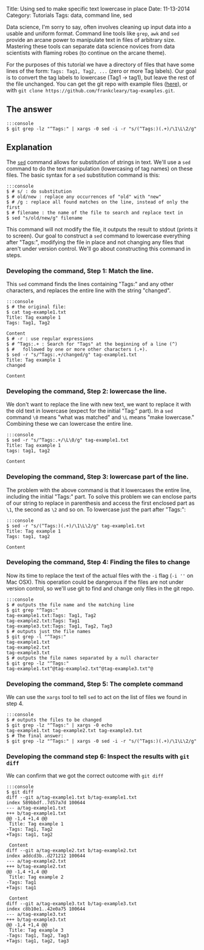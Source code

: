 Title: Using sed to make specific text lowercase in place
Date: 11-13-2014
Category: Tutorials
Tags: data, command line, sed

Data science, I'm sorry to say, often involves cleaning up input data into a usable and uniform format. Command line tools like `grep`, `awk` and `sed` provide an arcane power to manipulate text in files of arbitrary size. Mastering these tools can separate data science novices from data scientists with flaming robes (to continue on the arcane theme). 

For the purposes of this tutorial we have a directory of files that have some lines of the form: `Tags: Tag1, Tag2, ...` (zero or more Tag labels). Our goal is to convert the tag labels to lowercase (Tag1 -> tag1), but leave the rest of the file unchanged. You can get the git repo with example files ([here](https://github.com/frankcleary/tag-examples)), or with `git clone https://github.com/frankcleary/tag-examples.git`.

## The answer

    :::console
    $ git grep -lz "^Tags:" | xargs -0 sed -i -r "s/(^Tags:)(.+)/\1\L\2/g"

## Explanation

The [`sed`](http://www.grymoire.com/Unix/Sed.html#uh-0) command allows for substitution of strings in text. We'll use a `sed` command to do the text manipulation (lowercasing of tag names) on these files. The basic syntax for a `sed` substitution command is this:

    :::console
    $ # s/ : do substitution
    $ # old/new : replace any occurrences of "old" with "new"
    $ # /g : replace all found matches on the line, instead of only the first
    $ # filename : the name of the file to search and replace text in
    $ sed "s/old/new/g" filename

This command will not modify the file, it outputs the result to stdout (prints it to screen). Our goal to construct a `sed` command to lowercase everything after "Tags:", modifying the file in place and not changing any files that aren't under version control. We'll go about constructing this command in steps. 

### Developing the command, Step 1: Match the line. 

This `sed` command finds the lines containing "Tags:" and any other characters, and replaces the entire line with the string "changed".


    :::console
    $ # the original file:
    $ cat tag-example1.txt
    Title: Tag example 1
    Tags: Tag1, Tag2
     
    Content
    $ # -r : use regular expressions
    $ # ^Tags:.+ : Search for "Tags" at the beginning of a line (^)
    $ #   followed by one or more other characters (.+).
    $ sed -r "s/^Tags:.+/changed/g" tag-example1.txt
    Title: Tag example 1
    changed
     
    Content

### Developing the command, Step 2: lowercase the line.

We don't want to replace the line with new text, we want to replace it with the old text in lowercase (expect for the initial "Tag:" part). In a `sed` command `\0` means "what was matched" and `\L` means "make lowercase." Combining these we can lowercase the entire line.

    :::console
    $ sed -r "s/^Tags:.+/\L\0/g" tag-example1.txt 
    Title: Tag example 1
    tags: tag1, tag2
     
    Content

### Developing the command, Step 3: lowercase part of the line.

The problem with the above command is that it lowercases the entire line, including the initial "Tags:" part. To solve this problem we can enclose parts of our string to replace in parenthesis and access the first enclosed part as `\1`, the second as `\2` and so on. To lowercase just the part after "Tags:":

    :::console
    $ sed -r "s/(^Tags:)(.+)/\1\L\2/g" tag-example1.txt 
    Title: Tag example 1
    Tags: tag1, tag2
     
    Content

### Developing the command, Step 4: Finding the files to change

Now its time to replace the text of the actual files with the `-i` flag (`-i ''` on Mac OSX). This operation could be dangerous if the files are not under version control, so we'll use git to find and change only files in the git repo.

    :::console
    $ # outputs the file name and the matching line
    $ git grep "^Tags:"
    tag-example1.txt:Tags: Tag1, Tag2
    tag-example2.txt:Tags: Tag1
    tag-example3.txt:Tags: Tag1, Tag2, Tag3
    $ # outputs just the file names
    $ git grep -l "^Tags:"
    tag-example1.txt
    tag-example2.txt
    tag-example3.txt
    $ # outputs the file names separated by a null character
    $ git grep -lz "^Tags:"
    tag-example1.txt^@tag-example2.txt^@tag-example3.txt^@

### Developing the command, Step 5: The complete command

We can use the `xargs` tool to tell `sed` to act on the list of files we found in step 4.

    :::console
    $ # outputs the files to be changed
    $ git grep -lz "^Tags:" | xargs -0 echo
    tag-example1.txt tag-example2.txt tag-example3.txt
    $ # The final answer:
    $ git grep -lz "^Tags:" | xargs -0 sed -i -r "s/(^Tags:)(.+)/\1\L\2/g"

### Developing the command step 6: Inspect the results with `git diff`

We can confirm that we got the correct outcome with `git diff`

    :::console
    $ git diff
    diff --git a/tag-example1.txt b/tag-example1.txt
    index 589bbdf..7d57a7d 100644
    --- a/tag-example1.txt
    +++ b/tag-example1.txt
    @@ -1,4 +1,4 @@
     Title: Tag example 1
    -Tags: Tag1, Tag2
    +Tags: tag1, tag2
     
     Content
    diff --git a/tag-example2.txt b/tag-example2.txt
    index addcd3b..d271212 100644
    --- a/tag-example2.txt
    +++ b/tag-example2.txt
    @@ -1,4 +1,4 @@
     Title: Tag example 2
    -Tags: Tag1
    +Tags: tag1
     
     Content
    diff --git a/tag-example3.txt b/tag-example3.txt
    index c8b10e1..42e0a75 100644
    --- a/tag-example3.txt
    +++ b/tag-example3.txt
    @@ -1,4 +1,4 @@
     Title: Tag example 3
    -Tags: Tag1, Tag2, Tag3
    +Tags: tag1, tag2, tag3
